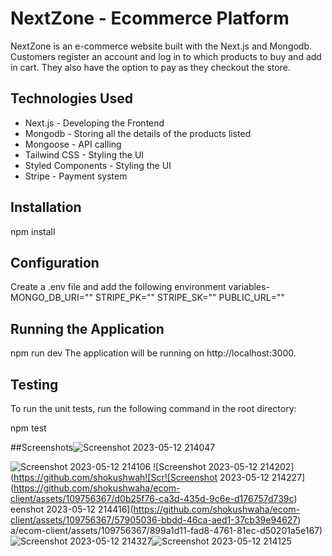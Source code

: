 
# NextZone - Ecommerce Platform

NextZone is an e-commerce website built with the Next.js and Mongodb. Customers register an account and log in to which products to buy and add in cart. They also have the option to pay as they checkout the store. 


## Technologies Used
* Next.js - Developing the Frontend 
* Mongodb - Storing all the details of the products listed
* Mongoose - API calling
* Tailwind CSS - Styling the UI
* Styled Components - Styling the UI
* Stripe - Payment system
## Installation
npm install
## Configuration
Create a .env file and add the following environment variables-
MONGO_DB_URI=""
STRIPE_PK=""
STRIPE_SK=""
PUBLIC_URL=""

## Running the Application
npm run dev
The application will be running on http://localhost:3000.
## Testing
To run the unit tests, run the following command in the root directory:

npm test

##Screenshots![Screenshot 2023-05-12 214047](https://github.com/shokushwaha/ecom-client/assets/109756367/80c31c21-72e3-4385-bb4b-118e809b420e)

![Screenshot 2023-05-12 214106](https://github.com/shokushwaha/ecom-client/assets/109756367/e60a0356-e22f-456c-94b5-103bfa64720d)
![Screenshot 2023-05-12 214202](https://github.com/shokushwah![Scr![Screenshot 2023-05-12 214227](https://github.com/shokushwaha/ecom-client/assets/109756367/d0b25f76-ca3d-435d-9c6e-d176757d739c)
eenshot 2023-05-12 214416](https://github.com/shokushwaha/ecom-client/assets/109756367/57905036-bbdd-46ca-aed1-37cb39e94627)
a/ecom-client/assets/109756367/899a1d11-fad8-4761-81ec-d50201a5e167)![Screenshot 2023-05-12 214327](https://github.com/shokushwaha/ecom-client/assets/109756367/be58db3b-d809-4687-bc31-687726437d94)![Screenshot 2023-05-12 214125](https://github.com/shokushwaha/ecom-client/assets/109756367/320a0851-b1bd-44af-9c26-5da261fac4a2)



